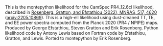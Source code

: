 This is the montepython likelihood for the CamSpec PR4_12.6cl likelihood, described in [Rosenberg, Gratton, and Efstathiou (2022), MNRAS, 517, 4620](https://academic.oup.com/mnras/article/517/3/4620/6717656) ([arxiv:2205.10869](https://arxiv.org/abs/2205.10869)).
This is a high-ell likelihood using dust-cleaned TT, TE, and EE power spectra computed from the Planck 2020 (PR4 / NPIPE) maps.
Produced by George Efstathiou, Steven Gratton and Erik Rosenberg.
Python likelihood code by Antony Lewis based on Fortran code by Efstathiou, Gratton, and Lewis. Ported to montepython by Erik Rosenberg.